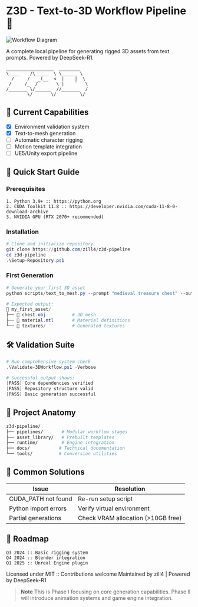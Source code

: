 # Z3D - Text-to-3D Workflow Pipeline 🚀

![Workflow Diagram](https://via.placeholder.com/800x200.png?text=Text+→+3D+Mesh+→+Rigging+→+Animation+→+Game+Engine)

A complete local pipeline for generating rigged 3D assets from text prompts. Powered by DeepSeek-R1.

```asciidoc
__________________  ________   
\____    /\_____  \ \______ \  
  /     /   _(__  <  |    |  \ 
 /     /_  /       \ |    `   \
/_______ \/______  //_______  /
        \/       \/         \/ 
```

## 🌟 Current Capabilities
- [x] Environment validation system
- [x] Text-to-mesh generation
- [ ] Automatic character rigging
- [ ] Motion template integration
- [ ] UE5/Unity export pipeline

## 🚀 Quick Start Guide

### Prerequisites
```asciidoc
1. Python 3.9+ :: https://python.org
2. CUDA Toolkit 11.8 :: https://developer.nvidia.com/cuda-11-8-0-download-archive
3. NVIDIA GPU (RTX 2070+ recommended)
```

### Installation
```powershell
# Clone and initialize repository
git clone https://github.com/zill4/z3d-pipeline
cd z3d-pipeline
.\Setup-Repository.ps1
```

### First Generation
```powershell
# Generate your first 3D asset
python scripts/text_to_mesh.py --prompt "medieval treasure chest" --output my_first_asset/

# Expected output:
📁 my_first_asset/
├── 📄 chest.obj          # 3D mesh
├── 📄 material.mtl       # Material definitions
└── 📄 textures/          # Generated textures
```

## 🛠️ Validation Suite
```powershell
# Run comprehensive system check
.\Validate-3DWorkflow.ps1 -Verbose

# Successful output shows:
[PASS] Core dependencies verified
[PASS] Repository structure valid  
[PASS] Basic generation successful
```

## 📂 Project Anatomy
```bash
z3d-pipeline/
├── pipelines/       # Modular workflow stages
├── asset_library/   # Prebuilt templates
├── runtime/         # Engine integration
├── docs/           # Technical documentation
└── tools/          # Conversion utilities
```

## 🚨 Common Solutions
| Issue                  | Resolution                         |
|------------------------|------------------------------------|
| CUDA_PATH not found    | Re-run setup script                |
| Python import errors   | Verify virtual environment         |
| Partial generations    | Check VRAM allocation (>10GB free)|

## 📅 Roadmap
```asciidoc
Q3 2024 :: Basic rigging system
Q4 2024 :: Blender integration
Q1 2025 :: Unreal Engine plugin
```

Licensed under MIT :: Contributions welcome
Maintained by zill4 | Powered by DeepSeek-R1

> **Note** This is Phase I focusing on core generation capabilities. Phase II will introduce animation systems and game engine integration.
